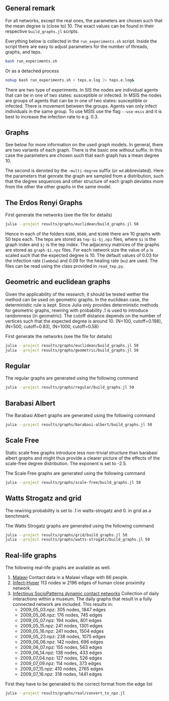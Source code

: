 ## General remark

For all networks, except the real ones, the parameters are chosen such that the mean degree is (close to) 10.
The exact values can be found in their respective `build_graphs.jl` scripts.

Everything below is collected in the `run_experiments.sh` script.
Inside the script there are easy to adjust parameters for the number of threads, graphs, and teps.
```bash
bash run_experiments.sh
```
Or as a detached process
```bash
nohup bash run_experiments.sh > teps.o.log 2> teps.e.log&
```

There are two type of experiments. In SIS the nodes are individual agents that can be in one of two states: susceptible or infected.
In MSIS the nodes are groups of agents that can be in one of two states: susceptible or infected.
There is movement between the groups.
Agents van only infect individuals in the same group.
To use MSIS use the flag `--use-msis` and it is best to increase the infection rate to e.g. 0.3.

## Graphs

See below for more information on the used graph models.
In general, there are two variants of each graph.
There is the basic one without suffix.
In this case the parameters are chosen such that each graph has a mean degree 10.

The second is denoted by the `-multi-degree` suffix (or `md` abbreviated).
Here the parameters that genrate the graph are sampled from a distribution, such that the degree sequences and other structure of each graph deviates more from the other the other graphs in the same model.

## The Erdos Renyi Graphs

First generate the networks (see the file for details)
```bash
julia --project results/graphs/euclidean/build_graphs.jl 50
```

Hence in each of the folders `N100`, `N500`, and `N1000` there are 10 graphs with 50 teps each.
The teps are stored as `tep-$i-$j.npz` files, where `$i` is the graph index and `$j` is the tep index.
The adjacency matrices of the graphs are stored as `graph-$i.npz` files.
For each network size the value of `p` is scaled such that the expected degree is 10.
The default values of 0.03 for the infection rate (`lambda`) and 0.09 for the healing rate (`mu`) are used.
The files can be read using the class provided in `read_tep.py`.

## Geometric and euclidean graphs

Given the applicability of the research, it should be tested wether the method can be used on geometric graphs.
In the euclidean case, the deterministic rule is kept.
Since Julia only provides deterministic methods for geometric graphs, rewiring with probability .1 is used to introduce randomness (in geometric).
The cutoff distance depends on the number of vertices such that the expected degree is around 10.
(N=100, cutoff=0.198), (N=500, cutoff=0.83), (N=1000, cutoff=0.58)

First generate the networks (see the file for details)
```bash
julia --project results/graphs/euclidean/build_graphs.jl 50
julia --project results/graphs/geometric/build_graphs.jl 50
```

## Regular

The regular graphs are generated using the following command
```bash
julia --project results/graphs/regular/build_graphs.jl 50
```

## Barabasi Albert

The Barabasi Albert graphs are generated using the following command
```bash
julia --project results/graphs/barabasi-albert/build_graphs.jl 50
```

## Scale Free

Static scale free graphs introduce less non-trivial structure than barabasi albert graphs and might thus provide a
clearer picture of the effects of the scale-free degree distribution.
The exponent is set to -2.5.

The Scale Free graphs are generated using the following command
```bash
julia --project results/graphs/scale-free/build_graphs.jl 50
```

## Watts Strogatz and grid

The rewiring probability is set to .1 in watts-strogatz and 0. in grid as a benchmark.

The Watts Strogatz graphs are generated using the following command
```bash
julia --project results/graphs/grid/build_graphs.jl 50
julia --project results/graphs/watts-strogatz/build_graphs.jl 50
```

## Real-life graphs

The following real-life graphs are available as well.

1. [Malawi](http://www.sociopatterns.org/datasets/contact-patterns-in-a-village-in-rural-malawi/) Contact data in a Malawi village with 86 people.
2. [Infect-Hyper](https://networkrepository.com/infect-hyper.php) 113 nodes w 2196 edges of human close proximity network.
3. [Infectious SocioPatterns dynamic contact networks](http://www.sociopatterns.org/datasets/infectious-sociopatterns-dynamic-contact-networks/) Collection of daily interactions within a museum. The daily graphs that result in a fully connected network are included. This results in:
    * 2009_05_03.npz: 305 nodes, 1847 edges
    * 2009_05_06.npz: 176 nodes, 745 edges
    * 2009_05_07.npz: 194 nodes, 801 edges
    * 2009_05_15.npz: 241 nodes, 1301 edges
    * 2009_05_16.npz: 241 nodes, 1504 edges
    * 2009_05_23.npz: 238 nodes, 1075 edges
    * 2009_06_06.npz: 142 nodes, 696 edges
    * 2009_06_07.npz: 155 nodes, 563 edges
    * 2009_06_14.npz: 138 nodes, 433 edges
    * 2009_07_04.npz: 127 nodes, 526 edges
    * 2009_07_09.npz: 114 nodes, 373 edges
    * 2009_07_15.npz: 410 nodes, 2765 edges
    * 2009_07_16.npz: 318 nodes, 1441 edges

First they have to be generated to the correct format from the edge list
```bash
julia --project results/graphs/real/convert_to_npz.jl
```
